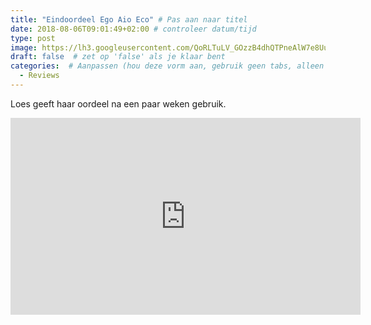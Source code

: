 ```yaml
---
title: "Eindoordeel Ego Aio Eco" # Pas aan naar titel
date: 2018-08-06T09:01:49+02:00 # controleer datum/tijd
type: post
image: https://lh3.googleusercontent.com/QoRLTuLV_GOzzB4dhQTPneAlW7e8Uurr2o7ZPQL1UbjCgFDv1JbPW-KVCNbSl3KZ_JOu71MM4y9_c6y0m7di2cvqOO9ykre3g-qGkWtcsPC12_mu8tajf0l0jA3DMnDXP4St3AyCzX9YMQAcsc3exO291Xm9dmovbGxMxRhPV-G_zZnso9hi-FPIxHjKAGEGeLzGiCk4f7XmCodzmEecvQeMc_TYcrRWwIHC_mhQPEkeqqADEWYw378JUE4Ajl9CyY4Us2M32lwkslbuImiS777bmIlpEUQ9Ley-Zake5FKTD96efUn76RpLrs9rNr72VxPzX3ikUfSKvE0hnLKCRR7TCZtwz2bLzb97bBM9M_2BpfAm9bN8E9Fc59TUx656MoIBciiOSG3XNhug13MDBkMRzYLfkaCupHeFPetTXVRq5darY24n8YKyG9WknqD-PBa7zr8_ijH1HXJWmjHpsKH2LfG_bDMkH6XHsfM90bK3x4GclFY1qD-DYKOBBs81JOgmV61mfoOR_VQf4MOuhRbduIO5UqoIFz-Hs37BJvrCoweXgwYudgtYIxj0ljOn9iszXl7qVo_YDgEpavFj9HvHq_fPazrPb-jx-B8WN9hUoInulZZELRViYJsG1zjwH2mw05AW5EQL5DRbynqOU6jmzwyW_FVaCg=w1436-h814-no
draft: false  # zet op 'false' als je klaar bent
categories:  # Aanpassen (hou deze vorm aan, gebruik geen tabs, alleen spaties)
  - Reviews
---
```


Loes geeft haar oordeel na een paar weken gebruik.

<iframe width="560" height="315" src="https://www.youtube.com/embed/iIPmRS7fE6I" frameborder="0" allow="autoplay; encrypted-media" allowfullscreen></iframe>